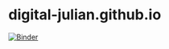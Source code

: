 # digital-julian.github.io

[![Binder](https://mybinder.org/badge_logo.svg)](https://mybinder.org/v2/gh/digital-julian/data/HEAD)

